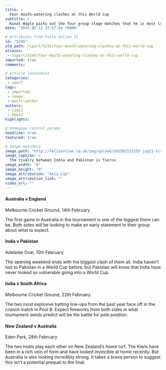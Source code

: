 ```yaml
---
title: >
  Four mouth-watering clashes at this World Cup
subtitle: >
  Kunal Wagle picks out the four group stage matches that he is most looking forward to at this year’s World Cup
date: "2015-02-12 22:57:02 +0000"

# Attributes from Felix Online V1
id: "5245"
old_path: /sport/5245/four-mouth-watering-clashes-at-this-world-cup
aliases:
 - /sport/5245/four-mouth-watering-clashes-at-this-world-cup
imported: true
comments:

# Article Taxonomies
categories:
 - sport
tags:
 - imported
 - image
 - multi-author
authors:
 - jyg11
 - kmw13
highlights:

# Homepage control params
headline: true
featured: true

# Image metadata
image_path: "http://felixonline.co.uk/img/upload/201502122255-jyg11-screen-shot-2015-02-12-at-22.55.38.png"
image_caption: >
  The rivalry between India and Pakistan is fierce
image_width: "0"
image_height: "0"
image_attribution: "Asia Cup"
image_attribution_link: ""
video_url: ""
---
```


#### Australia v England

Melbourne Cricket Ground, 14th February

The first game in Australia in the tournament is one of the biggest there can be. Both sides will be looking to make an early statement to their group about what to expect.

#### India v Pakistan

Adelaide Oval, 15th February

The opening weekend ends with the biggest clash of them all. India haven’t lost to Pakistan in a World Cup before, but Pakistan will know that India have never looked so vulnerable going into a World Cup.

#### India v South Africa

Melbourne Cricket Ground, 22th February

The two most explosive batting line-ups from the past year face off in the crunch match in Pool B. Expect fireworks from both sides in what tournament seeds predict will be the battle for pole position.

#### New Zealand v Australia

Eden Park, 28th February

The two hosts play each other on New Zealand’s home turf. The Kiwis have been in a rich vein of form and have looked invincible at home recently. But Australia is also looking incredibly strong. It takes a brave person to suggest this isn’t a potential prequel to the final.
